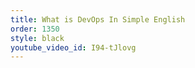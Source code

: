 ```yaml
---
title: What is DevOps In Simple English
order: 1350
style: black
youtube_video_id: I94-tJlovg
---
```

